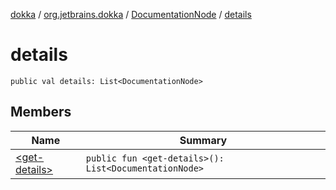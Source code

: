 [dokka](../../../index.md) / [org.jetbrains.dokka](../../index.md) / [DocumentationNode](../index.md) / [details](index.md)

# details

```
public val details: List<DocumentationNode>
```
## Members
| Name | Summary |
|------|---------|
|[&lt;get-details&gt;](_get-details_.md)|`public fun <get-details>(): List<DocumentationNode>`<br>|
